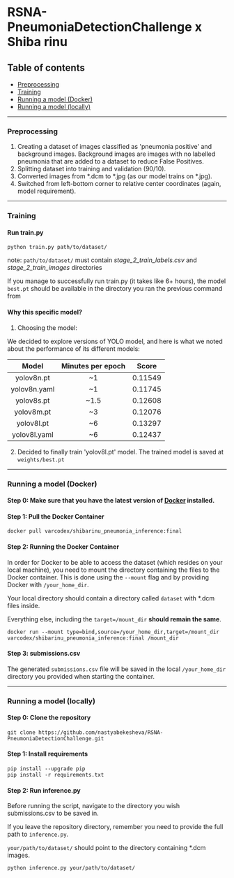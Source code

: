 # RSNA-PneumoniaDetectionChallenge x Shiba rinu

## Table of contents

- [Preprocessing](#Preprocessing)
- [Training](#Training)
- [Running a model (Docker)](#Running-a-model-(Docker))
- [Running a model (locally)](#Running-a-model-(locally))

-----

### Preprocessing

1. Creating a dataset of images classified as 'pneumonia positive' and background images.
   Background images are images with no labelled pneumonia that are added to a dataset to reduce False Positives.
2. Splitting dataset into training and validation (90/10).
3. Converted images from *.dcm to *.jpg (as our model trains on *.jpg).
4. Switched from left-bottom corner to relative center coordinates (again, model requirement).

-----

### Training

#### Run train.py

```
python train.py path/to/dataset/
```

note: `path/to/dataset/` must contain _stage_2_train_labels.csv_ and _stage_2_train_images_ directories

If you manage to successfully run train.py (it takes like 6+ hours), the model `best.pt` should be available in the directory you ran the previous command from

#### Why this specific model?

1. Choosing the model:

We decided to explore versions of YOLO model, and here is what we noted about the performance of its different models:

|  **Model**   | **Minutes per epoch** | **Score** |
|:------------:|:---------------------:|:---------:|
|  yolov8n.pt  |          ~1           |  0.11549  |
| yolov8n.yaml |          ~1           |  0.11745  |
|  yolov8s.pt  |         ~1.5          |  0.12608  |
|  yolov8m.pt  |          ~3           |  0.12076  |
|  yolov8l.pt  |          ~6           |  0.13297  |
| yolov8l.yaml |          ~6           |  0.12437  |

2. Decided to finally train 'yolov8l.pt' model. The trained model is saved at
   `weights/best.pt`

-----

### Running a model (Docker)

#### Step 0: Make sure that you have the latest version of [Docker](https://www.docker.com/products/docker-desktop/) installed.

#### Step 1: Pull the Docker Container

```
docker pull varcodex/shibarinu_pneumonia_inference:final
```

#### Step 2: Running the Docker Container

In order for Docker to be able to access the dataset (which resides on your local machine),
you need to mount the directory containing the files to the Docker container. This is done using the `--mount` flag and
by providing Docker with `/your_home_dir`.

Your local directory should contain a directory called `dataset` with *.dcm files inside.

Everything else, including the `target=/mount_dir` **should remain the same**.

```
docker run --mount type=bind,source=/your_home_dir,target=/mount_dir varcodex/shibarinu_pneumonia_inference:final /mount_dir
```

#### Step 3: submissions.csv

The generated `submissions.csv` file will be saved in the local `/your_home_dir` directory you provided when starting
the container.

------

### Running a model (locally)

#### Step 0: Clone the repository

```
git clone https://github.com/nastyabekesheva/RSNA-PneumoniaDetectionChallenge.git
```

#### Step 1: Install requirements

```
pip install --upgrade pip
pip install -r requirements.txt
```

#### Step 2: Run inference.py

Before running the script, navigate to the directory you wish submissions.csv to be saved in.

If you leave the repository directory, remember you need to provide the full path to `inference.py`.

`your/path/to/dataset/` should point to the directory containing *.dcm images.


```
python inference.py your/path/to/dataset/
```

[//]: # (------)
[//]: # (### Visualizing)


